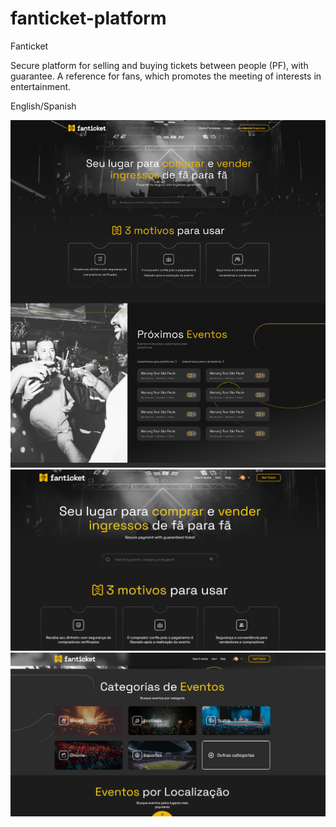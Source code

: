 # fanticket-platform
 Fanticket

Secure platform for selling and buying tickets between people (PF), with guarantee. 
A reference for fans, which promotes the meeting of interests in entertainment.

English/Spanish 

![alt text](1.png) ![alt text](2.png) ![alt text](3.png)